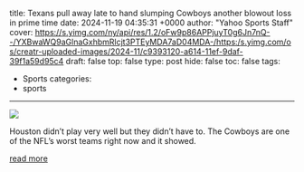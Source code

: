 title: Texans pull away late to hand slumping Cowboys another blowout loss in prime time
date: 2024-11-19 04:35:31 +0000
author: "Yahoo Sports Staff"
cover: https://s.yimg.com/ny/api/res/1.2/oFw9p86APPjuyT0g6Jn7nQ--/YXBwaWQ9aGlnaGxhbmRlcjt3PTEyMDA7aD04MDA-/https:/s.yimg.com/os/creatr-uploaded-images/2024-11/c9393120-a614-11ef-9daf-39f1a59d95c4
draft: false
top: false
type: post
hide: false
toc: false
tags:
  - Sports
categories:
  - sports
---

![](https://s.yimg.com/ny/api/res/1.2/oFw9p86APPjuyT0g6Jn7nQ--/YXBwaWQ9aGlnaGxhbmRlcjt3PTEyMDA7aD04MDA-/https:/s.yimg.com/os/creatr-uploaded-images/2024-11/c9393120-a614-11ef-9daf-39f1a59d95c4)

Houston didn’t play very well but they didn’t have to. The Cowboys are one of the NFL’s worst teams right now and it showed.

[read more](https://sports.yahoo.com/live/texans-pull-away-late-to-hand-slumping-cowboys-another-blowout-loss-in-prime-time-235355006.html)
